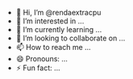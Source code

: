 - 👋 Hi, I’m @rendaextracpu
- 👀 I’m interested in ...
- 🌱 I’m currently learning ...
- 💞️ I’m looking to collaborate on ...
- 📫 How to reach me ...
- 😄 Pronouns: ...
- ⚡ Fun fact: ...

<!---
rendaextracpu/rendaextracpu is a ✨ special ✨ repository because its `README.md` (this file) appears on your GitHub profile.0xc578ee3940df4f66869dd8a94eb00226a4a3772d
You can click the Preview link to take a look at your changes.0xc578ee3940df4f66869dd8a94eb00226a4a3772d
--->
